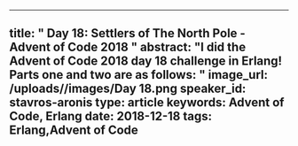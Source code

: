 
---
title: " Day 18: Settlers of The North Pole - Advent of Code 2018
"
abstract: "I did the Advent of Code 2018 day 18 challenge in Erlang! Parts one and two are as follows:
"
image_url: /uploads//images/Day 18.png
speaker_id: stavros-aronis
type: article
keywords: Advent of Code, Erlang
date: 2018-12-18
tags: Erlang,Advent of Code
---
